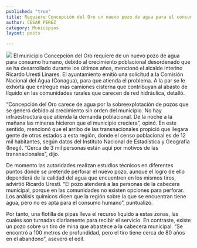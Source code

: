 ```yaml
---
published: "true"
title: Requiere Concepción del Oro un nuevo pozo de agua para el consumo humano
author: CESAR PEREZ
category: Municipios
layout: posts

---
```


![](http://i.imgur.com/kIb7A2om.jpg)
El municipio Concepción del Oro requiere de un nuevo pozo de agua para consumo humano, debido al crecimiento poblacional desordenado que se ha desarrollado durante los últimos años, mencionó el alcalde interino Ricardo Uresti Linares.
El ayuntamiento emitió una solicitud a la Comisión Nacional del Agua (Conagua), para que atienda el problema. A la par se le exhorta que entregue más camiones cisterna que contribuyan al abasto de líquido en las comunidades rurales que carecen de red hidráulica, detalló.

“Concepción del Oro carece de agua por la sobreexplotación de pozos que se generó debido al crecimiento sin orden del municipio. No hay infraestructura que atienda la demanda poblacional. De la noche a la mañana las mineras hicieron que el municipio creciera”, opinó.
En este sentido, mencionó que el arribo de las transnacionales propició que llegara gente de otros estados a esta región, donde el censo poblacional es de 12 mil habitantes, según datos del Instituto Nacional de Estadística y Geografía (Inegi). “Cerca de 3 mil personas están aquí por motivos de las transnacionales”, dijo.

De momento las autoridades realizan estudios técnicos en diferentes puntos donde se pretende perforar el nuevo pozo, aunque el logro de ello dependerá de la calidad del agua que encuentren en los mismos tiros, advirtió Ricardo Uresti.
“El pozo atenderá a las personas de la cabecera municipal, porque en las comunidades no existen opciones para perforar. Los análisis químicos dicen que la región sobre la que se encuentran tiene agua, pero no es apta para el consumo humano”, puntualizó.

Por tanto, una flotilla de pipas lleva el recurso líquido a estas zonas, las cuales son turnadas diariamente para recibir el servicio. En contraste, existe un pozo sobre un tiro de mina que abastece a la cabecera municipal. “Se encontró a 100 metros de profundidad, pero el tiro tiene cerca de 80 años en el abandono”, aseveró el edil.
